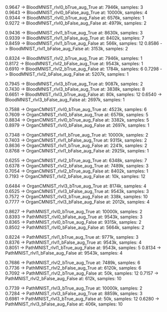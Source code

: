 0.9647 -> BloodMNIST_rlvl0_bTrue_aug_True     at:   7946k, samples: 3  
0.9643 -> BloodMNIST_rlvl0_bFalse_aug_True    at:  10000k, samples: 4  
0.9344 -> BloodMNIST_rlvl0_bTrue_aug_False    at:   6576k, samples: 1  
0.9272 -> BloodMNIST_rlvl0_bFalse_aug_False   at:   4979k, samples: 2  

0.9436 -> BloodMNIST_rlvl1_bTrue_aug_True     at:   8630k, samples: 3  
0.9339 -> BloodMNIST_rlvl1_bFalse_aug_True    at:   8402k, samples: 7  
0.8459 -> BloodMNIST_rlvl1_bTrue_aug_False    at:    566k, samples: 12 
0.8586 -> BloodMNIST_rlvl1_bFalse_aug_False   at:   3153k, samples: 2  

0.8324 -> BloodMNIST_rlvl2_bTrue_aug_True     at:   7946k, samples: 1  
0.8172 -> BloodMNIST_rlvl2_bFalse_aug_True    at:   9543k, samples: 1  
0.6910 -> BloodMNIST_rlvl2_bTrue_aug_False    at:   1784k, samples: 6 
0.7298 -> BloodMNIST_rlvl2_bFalse_aug_False   at:   5207k, samples: 1  

0.7945 -> BloodMNIST_rlvl3_bTrue_aug_True     at:   9087k, samples: 2  
0.7430 -> BloodMNIST_rlvl3_bFalse_aug_True    at:   3838k, samples: 8  
0.6651 -> BloodMNIST_rlvl3_bTrue_aug_False    at:     80k, samples: 12 
0.6540 -> BloodMNIST_rlvl3_bFalse_aug_False   at:   2697k, samples: 1  


0.7588 -> OrganCMNIST_rlvl0_bTrue_aug_True    at:   4523k, samples: 6  
0.7609 -> OrganCMNIST_rlvl0_bFalse_aug_True   at:   6576k, samples: 5  
0.8834 -> OrganCMNIST_rlvl0_bTrue_aug_False   at:   3382k, samples: 5  
0.8979 -> OrganCMNIST_rlvl0_bFalse_aug_False  at:   2697k, samples: 1  

0.7348 -> OrganCMNIST_rlvl1_bTrue_aug_True    at:  10000k, samples: 2 
0.7403 -> OrganCMNIST_rlvl1_bFalse_aug_True   at:   9315k, samples: 2  
0.8636 -> OrganCMNIST_rlvl1_bTrue_aug_False   at:   2241k, samples: 2  
0.8768 -> OrganCMNIST_rlvl1_bFalse_aug_False  at:   2925k, samples: 1  

0.6255 -> OrganCMNIST_rlvl2_bTrue_aug_True    at:   6348k, samples: 7 
0.6378 -> OrganCMNIST_rlvl2_bFalse_aug_True   at:   7489k, samples: 3  
0.7054 -> OrganCMNIST_rlvl2_bTrue_aug_False   at:   8402k, samples: 1  
0.7193 -> OrganCMNIST_rlvl2_bFalse_aug_False  at:     10k, samples: 12 

0.6484 -> OrganCMNIST_rlvl3_bTrue_aug_True    at:   8174k, samples: 4  
0.6525 -> OrganCMNIST_rlvl3_bFalse_aug_True   at:   9543k, samples: 3  
0.7572 -> OrganCMNIST_rlvl3_bTrue_aug_False   at:    338k, samples: 10 
0.7777 -> OrganCMNIST_rlvl3_bFalse_aug_False  at:   2012k, samples: 4  

0.8627 -> PathMNIST_rlvl0_bTrue_aug_True      at:  10000k, samples: 2  
0.8393 -> PathMNIST_rlvl0_bFalse_aug_True     at:   9543k, samples: 3  
0.8365 -> PathMNIST_rlvl0_bTrue_aug_False     at:   9315k, samples: 2  
0.8502 -> PathMNIST_rlvl0_bFalse_aug_False    at:   5664k, samples: 2  

0.8224 -> PathMNIST_rlvl1_bTrue_aug_True      at:   9771k, samples: 3  
0.8376 -> PathMNIST_rlvl1_bFalse_aug_True     at:   9543k, samples: 4  
0.8051 -> PathMNIST_rlvl1_bTrue_aug_False     at:   9543k, samples: 5
0.8134 -> PathMNIST_rlvl1_bFalse_aug_False    at:   9543k, samples: 4  

0.7686 -> PathMNIST_rlvl2_bTrue_aug_True      at:   7489k, samples: 6  
0.7736 -> PathMNIST_rlvl2_bFalse_aug_True     at:   6120k, samples: 6  
0.7092 -> PathMNIST_rlvl2_bTrue_aug_False     at:     50k, samples: 12 
0.7157 -> PathMNIST_rlvl2_bFalse_aug_False    at:    612k, samples: 10 

0.7739 -> PathMNIST_rlvl3_bTrue_aug_True      at:  10000k, samples: 2  
0.7284 -> PathMNIST_rlvl3_bFalse_aug_True     at:   8859k, samples: 3  
0.6981 -> PathMNIST_rlvl3_bTrue_aug_False     at:     50k, samples: 12 
0.6280 -> PathMNIST_rlvl3_bFalse_aug_False    at:    406k, samples: 10 